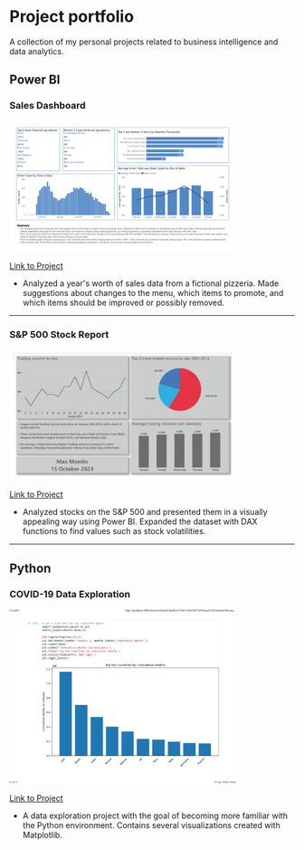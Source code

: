 # Project portfolio
A collection of my personal projects related to business intelligence and data analytics.
## Power BI
### Sales Dashboard
<img src="https://github.com/max-montin/SalesDashboard/blob/main/Files/PizzaSales.png" width="400">

[Link to Project](https://github.com/max-montin/SalesDashboard)
- Analyzed a year's worth of sales data from a fictional pizzeria. Made suggestions about changes to the menu, which items to promote, and which items should be improved or possibly removed.
***
### S&P 500 Stock Report
<img src="https://github.com/max-montin/SP500/blob/main/sp500_1.png" width="400">

[Link to Project](https://github.com/max-montin/SP500)
- Analyzed stocks on the S&P 500 and presented them in a visually appealing way using Power BI. Expanded the dataset with DAX functions to find values such as stock volatilities.
***
## Python
### COVID-19 Data Exploration
<img src="https://github.com/max-montin/COVID-19/blob/main/Files/c9.png" width="400">

[Link to Project](https://github.com/max-montin/COVID-19)
- A data exploration project with the goal of becoming more familiar with the Python environment. Contains several visualizations created with Matplotlib.
